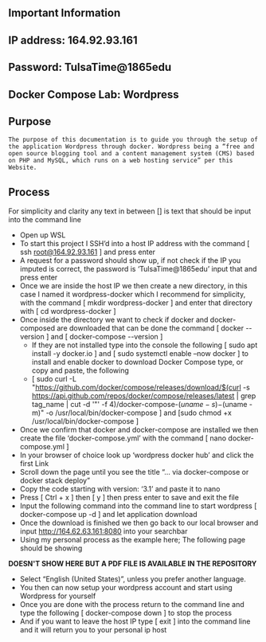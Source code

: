 
## Important Information
## IP address: 164.92.93.161
## Password: TulsaTime@1865edu

## Docker Compose Lab: Wordpress

## Purpose
	The purpose of this documentation is to guide you through the setup of the application Wordpress through docker. Wordpress being a “free and open source blogging tool and a content management system (CMS) based on PHP and MySQL, which runs on a web hosting service” per this Website. 

## Process
For simplicity and clarity any text in between [] is text that should be input into the command line

- Open up WSL
- To start this project I SSH’d into a host IP address with the command [ ssh root@164.92.93.161 ] and press enter
- A request for a password should show up, if not check if the IP you imputed is correct, the password is ‘TulsaTime@1865edu’ input that and press enter
- Once we are inside the host IP we then create a new directory, in this case I named it wordpress-docker which I recommend for simplicity, with the command [ mkdir wordpress-docker ] and enter that directory with [ cd wordpress-docker ]
- Once inside the directory we want to check if docker and docker-composed are downloaded that can be done the command [ docker -- version ] and [ docker-compose --version ] 
	- If they are not installed type into the console the following [ sudo apt install -y docker.io ] and [ sudo systemctl enable –now docker ] to install and enable docker to download Docker Compose type, or copy and paste, the following 
	- [ sudo curl -L "https://github.com/docker/compose/releases/download/$(curl -s https://api.github.com/repos/docker/compose/releases/latest | grep tag_name | cut -d '"' -f 4)/docker-compose-$(uname -s)-$(uname -m)" -o /usr/local/bin/docker-compose ] and [sudo chmod +x /usr/local/bin/docker-compose ]
- Once we confirm that docker and docker-compose are installed we then create the file ‘docker-compose.yml’ with the command [ nano docker-compose.yml ] 
- In your browser of choice look up ‘wordpress docker hub’ and click the first Link
- Scroll down the page until you see the title “... via docker-compose⁠ or docker stack deploy⁠”
- Copy the code starting with version: ‘3.1’ and paste it to nano
- Press [ Ctrl + x ] then [ y ] then press enter to save and exit the file
- Input the following command into the command line to start wordpress [ docker-compose up -d ] and let application download
- Once the download is finished we then go back to our local browser and input http://164.62.63.161:8080 into your searchbar
- Using my personal process as the example here; The following page should be showing

**DOESN'T SHOW HERE BUT A PDF FILE IS AVAILABLE IN THE REPOSITORY**

- Select “English (United States)”, unless you prefer another language.
- You then can now setup your wordpress account and start using Wordpress for yourself
- Once you are done with the process return to the command line and type the following [ docker-compose down ] to stop the process
- And if you want to leave the host IP type [ exit ] into the command line and it will return you to your personal ip host
